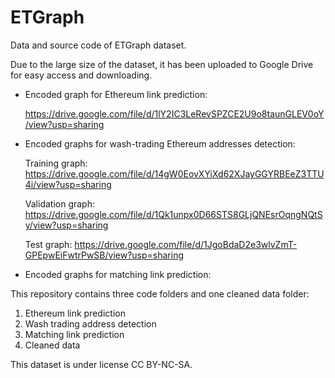 # ETGraph
Data and source code of ETGraph dataset.

Due to the large size of the dataset, it has been uploaded to Google Drive for easy access and downloading.

- Encoded graph for Ethereum link prediction:
  
  https://drive.google.com/file/d/1lY2IC3LeRevSPZCE2U9o8taunGLEV0oY/view?usp=sharing 
- Encoded graphs for wash-trading Ethereum addresses detection:

  Training graph: https://drive.google.com/file/d/14gW0EovXYiXd62XJayGGYRBEeZ3TTU4i/view?usp=sharing

  Validation graph: https://drive.google.com/file/d/1Qk1unpx0D66STS8GLjQNEsrOqngNQtSy/view?usp=sharing

  Test graph: https://drive.google.com/file/d/1JgoBdaD2e3wlvZmT-GPEpwEiFwtrPwSB/view?usp=sharing
- Encoded graphs for matching link prediction:


This repository contains three code folders and one cleaned data folder:
1. Ethereum link prediction
2. Wash trading address detection
3. Matching link prediction
4. Cleaned data

This dataset is under license CC BY-NC-SA.
